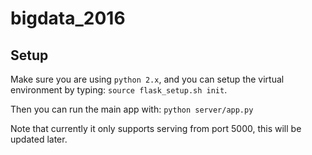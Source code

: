 # bigdata_2016
## Setup
Make sure you are using `python 2.x`, and you can setup the virtual environment by typing: `source flask_setup.sh init`.

Then you can run the main app with:
`python server/app.py`

Note that currently it only supports serving from port 5000, this will be updated later. 

